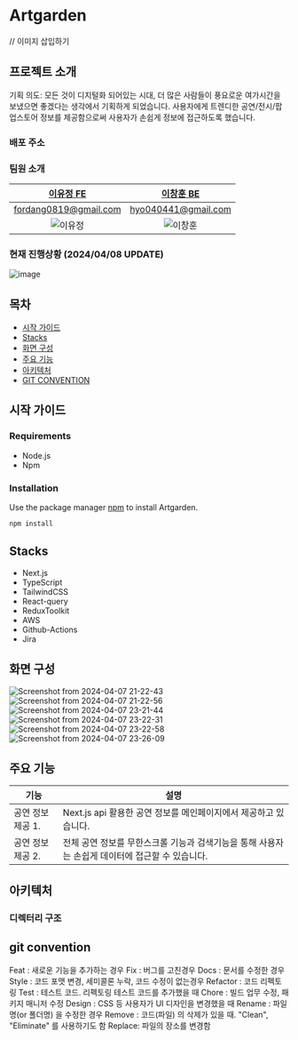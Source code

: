 # Artgarden

// 이미지 삽입하기 

## 프로젝트 소개 
기획 의도: 모든 것이 디지털화 되어있는 시대, 더 많은 사람들이 풍요로운 여가시간을 보냈으면 좋겠다는 생각에서 기획하게 되었습니다. 
사용자에게 트렌디한 공연/전시/팝업스토어 정보를 제공함으로써 사용자가 손쉽게 정보에 접근하도록 했습니다. 
### 배포 주소 
### 팀원 소개 
|                               [이유정 FE](https://github.com/FordangIT)                                |                                [이창훈 BE](https://github.com/ChangHoon97)                               
|:-----------------------------------------------------------------------------------------------:|:-----------------------------------------------------------------------------------------------:|
|                                       fordang0819@gmail.com                                        |                                      hyo040441@gmail.com                                   |                              
|  ![이유정](https://avatars.githubusercontent.com/u/93567754?v=4)  |  ![이창훈](https://avatars.githubusercontent.com/u/118735836?v=4)


### 현재 진행상황 (2024/04/08 UPDATE)
![image](https://github.com/FordangIT/Artgarden/assets/93567754/0b28ff0e-ff95-40c3-b461-27efd48bcad8)

## 목차 
  - [시작 가이드](#시작-가이드)
  - [Stacks](#Stacks)
  - [화면 구성](#화면-구성)
  - [주요 기능](#주요-기능)
  - [아키텍처](#아키텍처)
  - [GIT CONVENTION](#git-convention)
## 시작 가이드
### Requirements
- Node.js 
- Npm 
### Installation
Use the package manager [npm](https://www.npmjs.com/) to install Artgarden.
```bash
npm install
```

## Stacks
- Next.js
- TypeScript
- TailwindCSS
- React-query
- ReduxToolkit
- AWS
- Github-Actions
- Jira



## 화면 구성 
![Screenshot from 2024-04-07 21-22-43](https://github.com/FordangIT/Artgarden/assets/93567754/3084abc2-194e-4ab4-8c38-792072d11581)
![Screenshot from 2024-04-07 21-22-56](https://github.com/FordangIT/Artgarden/assets/93567754/89c3c76a-b835-4bb9-b3a3-004b2c567ecf)
![Screenshot from 2024-04-07 23-21-44](https://github.com/FordangIT/Artgarden/assets/93567754/dace54d4-712e-42e4-b9dc-a6a9e7841e34)
![Screenshot from 2024-04-07 23-22-31](https://github.com/FordangIT/Artgarden/assets/93567754/f91d1444-4fe3-41bb-9669-d3bd1e420e88)
![Screenshot from 2024-04-07 23-22-58](https://github.com/FordangIT/Artgarden/assets/93567754/0524c87c-ecb0-4032-8711-f317a026a32c)
![Screenshot from 2024-04-07 23-26-09](https://github.com/FordangIT/Artgarden/assets/93567754/cdb43b5f-b9cc-4185-adc5-bb6f64ec93c5)



## 주요 기능 
| 기능                | 설명                                                            |
|---------------------|-----------------------------------------------------------------|
| 공연 정보 제공 1. | Next.js api 활용한 공연 정보를 메인페이지에서 제공하고 있습니다.   |
| 공연 정보 제공 2. | 전체 공연 정보를 무한스크롤 기능과 검색기능을 통해 사용자는 손쉽게 데이터에 접근할 수 있습니다.  |

## 아키텍처 
### 디렉터리 구조 


## git convention
Feat : 새로운 기능을 추가하는 경우
Fix : 버그를 고친경우
Docs : 문서를 수정한 경우
Style : 코드 포맷 변경, 세미콜론 누락, 코드 수정이 없는경우
Refactor : 코드 리펙토링
Test : 테스트 코드. 리펙토링 테스트 코드를 추가했을 때
Chore : 빌드 업무 수정, 패키지 매니저 수정
Design : CSS 등 사용자가 UI 디자인을 변경했을 때
Rename : 파일명(or 폴더명) 을 수정한 경우
Remove : 코드(파일) 의 삭제가 있을 때. "Clean", "Eliminate" 를 사용하기도 함
Replace: 파일의 장소를 변경함

